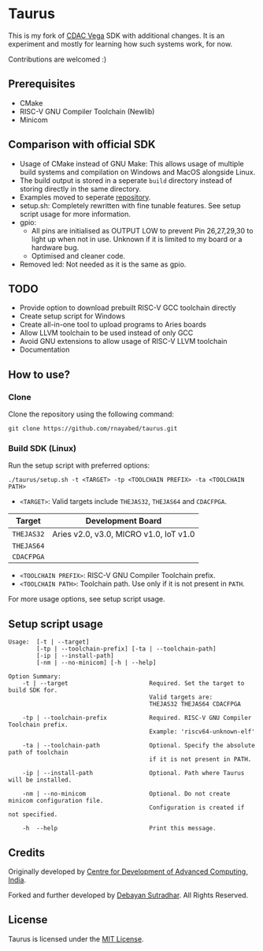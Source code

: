 # Taurus

This is my fork of [CDAC Vega](https://vegaprocessors.in/devboards) SDK with additional changes. It is an experiment and mostly for learning how such systems work, for now.

Contributions are welcomed :)

## Prerequisites

- CMake
- RISC-V GNU Compiler Toolchain (Newlib)
- Minicom

## Comparison with official SDK

- Usage of CMake instead of GNU Make: This allows usage of multiple build systems and compilation on Windows and MacOS alongside Linux.
- The build output is stored in a seperate `build` directory instead of storing directly in the same directory.
- Examples moved to seperate [repository](https://github.com/rnayabed/taurus-examples).
- setup.sh: Completely rewritten with fine tunable features. See setup script usage for more information.
- gpio:
    - All pins are initialised as OUTPUT LOW to prevent Pin 26,27,29,30 to light up when not in use. Unknown if it is limited to my board or a hardware bug.
    - Optimised and cleaner code.
- Removed led: Not needed as it is the same as gpio.

## TODO

- Provide option to download prebuilt RISC-V GCC toolchain directly
- Create setup script for Windows
- Create all-in-one tool to upload programs to Aries boards
- Allow LLVM toolchain to be used instead of only GCC
- Avoid GNU extensions to allow usage of RISC-V LLVM toolchain
- Documentation

## How to use?

### Clone   

Clone the repository using the following command:
```
git clone https://github.com/rnayabed/taurus.git
```

### Build SDK (Linux)

Run the setup script with preferred options:

```
./taurus/setup.sh -t <TARGET> -tp <TOOLCHAIN PREFIX> -ta <TOOLCHAIN PATH>
```

- `<TARGET>`: Valid targets include `THEJAS32`, `THEJAS64` and `CDACFPGA`.

| Target   | Development Board                      |
|----------|----------------------------------------|
|`THEJAS32`| Aries v2.0, v3.0, MICRO v1.0, IoT v1.0 |
|`THEJAS64`|                                        |
|`CDACFPGA`|                                        |

- `<TOOLCHAIN PREFIX>`: RISC-V GNU Compiler Toolchain prefix.
- `<TOOLCHAIN PATH>`: Toolchain path. Use only if it is not present in `PATH`.

For more usage options, see setup script usage.

## Setup script usage

```
Usage:  [-t | --target]
        [-tp | --toolchain-prefix] [-ta | --toolchain-path]
        [-ip | --install-path]
        [-nm | --no-minicom] [-h | --help]

Option Summary:
    -t | --target                       Required. Set the target to build SDK for.
                                        Valid targets are:
                                        THEJAS32 THEJAS64 CDACFPGA

    -tp | --toolchain-prefix            Required. RISC-V GNU Compiler Toolchain prefix.
                                        Example: 'riscv64-unknown-elf'

    -ta | --toolchain-path              Optional. Specify the absolute path of toolchain
                                        if it is not present in PATH.

    -ip | --install-path                Optional. Path where Taurus will be installed.

    -nm | --no-minicom                  Optional. Do not create minicom configuration file.
                                        Configuration is created if not specified.

    -h  --help                          Print this message.
```

## Credits

Originally developed by [Centre for Development of Advanced Computing, India](https://www.cdac.in/).

Forked and further developed by [Debayan Sutradhar](https://github.com/rnayabed). All Rights Reserved.

## License

Taurus is licensed under the [MIT License](https://github.com/rnayabed/taurus/blob/master/LICENSE).

